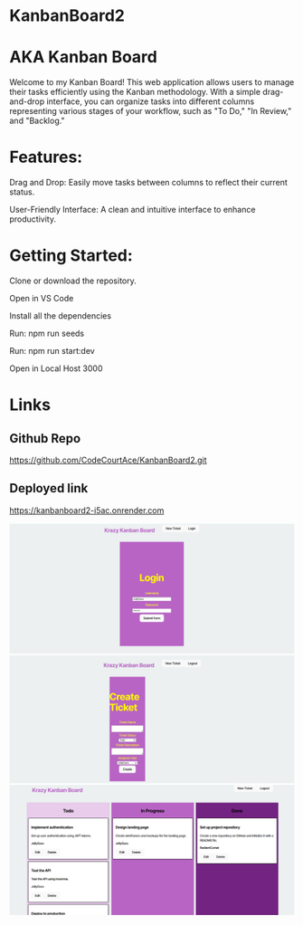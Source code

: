 # KanbanBoard2
# AKA Kanban Board

Welcome to my Kanban Board! This web application allows users to manage their tasks efficiently using the Kanban methodology. With a simple drag-and-drop interface, you can organize tasks into different columns representing various stages of your workflow, such as "To Do," "In Review," and "Backlog."

# Features:
Drag and Drop: Easily move tasks between columns to reflect their current status.


User-Friendly Interface: A clean and intuitive interface to enhance productivity.

# Getting Started:



Clone or download the repository.

Open in VS Code 

Install all the dependencies

Run: npm run seeds

Run: npm run start:dev

Open in Local Host 3000

# Links

## Github Repo

https://github.com/CodeCourtAce/KanbanBoard2.git

## Deployed link 

https://kanbanboard2-i5ac.onrender.com


![alt text](<Screenshot 2025-01-03 221845.png>) ![alt text](<Screenshot 2025-01-03 221915.png>) ![alt text](<Screenshot 2025-01-03 222017.png>)
